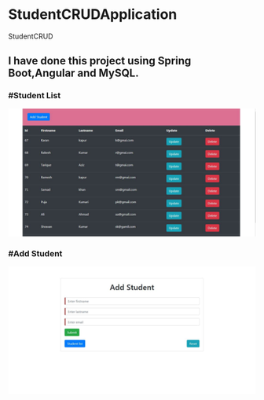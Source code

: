 # StudentCRUDApplication
StudentCRUD
<h2>I have done this project using Spring Boot,Angular and MySQL.</h2>
<h3>#Student List</h3>
<img src="ScreenShort/StudentList.JPG">
<h3>#Add Student</h3>
<img src="ScreenShort/AddStudent.JPG">
